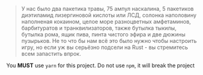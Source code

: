 > У нас было два пакетика травы, 75 ампул наскалина, 5 пакетиков диэтиламид лизергиновой кислоты или ЛСД, солонка наполовину наполненая кокаином, целое море разноцветных амфетаминов, барбитуратов и транквилизаторов, также бутылка тыкилы, бутылка рома, ящик пива, пинта чистого эфира и две дюжины пузырьков. Не то что бы нам всё это было нужно чтобы настроить игру, но если уж вы серьёзно подсели на Rust - вы стремитесь всем запастить впрок.

You **MUST** use `yarn` for this project. Do not use `npm`, it will break the project
